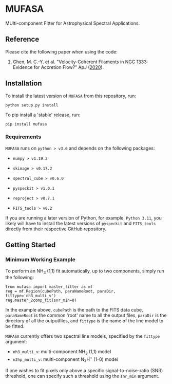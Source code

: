 # MUFASA
MUlti-component Fitter for Astrophysical Spectral Applications.

## Reference

Please cite the following paper when using the code:
1. Chen, M. C.-Y. et al. "Velocity-Coherent Filaments in NGC 1333: Evidence for Accretion Flow?" ApJ ([2020](https://ui.adsabs.harvard.edu/link_gateway/2020ApJ...891...84C/doi:10.3847/1538-4357/ab7378)).

## Installation

To install the latest version of ```MUFASA``` from this repository, run:

```
python setup.py install
```

To pip install a 'stable' release, run:
```
pip install mufasa
```
### Requirements

```MUFASA``` runs on ```python > v3.6``` and depends on the following packages:

- ```numpy > v1.19.2```

- ```skimage > v0.17.2```

- ```spectral_cube > v0.6.0```

- ```pyspeckit > v1.0.1```

- ```reproject > v0.7.1```

- ```FITS_tools > v0.2```

If you are running a later version of Python, for example, ```Python 3.11```, you likely will have to install the latest versions of ```pyspeckit``` and  ```FITS_tools``` directly from their respective GitHub repository. 

## Getting Started

### Minimum Working Example

To perform an NH<sub>3</sub> (1,1) fit automatically, up to two components, simply run the following: 

```
from mufasa import master_fitter as mf
reg = mf.Region(cubePath, paraNameRoot, paraDir, fittype='nh3_multi_v')
reg.master_2comp_fit(snr_min=0)
```

In the example above, ```cubePath``` is the path to the FITS data cube, ```paraNameRoot``` is the common 'root' name to all the output files, ```paraDir``` is the directory of all the outputfiles, and ```fittype``` is the name of the line model to be fitted. 

```MUFASA``` currently offers two spectral line models, specified by the ```fittype``` argument:
- ```nh3_multi_v```: multi-component NH<sub>3</sub> (1,1) model
- ```n2hp_multi_v```: multi-component N<sub>2</sub>H<sup>+</sup> (1-0) model

If one wishes to fit pixels only above a specific signal-to-noise-ratio (SNR) threshold, one can specify such a threshold using the ```snr_min``` argument.



